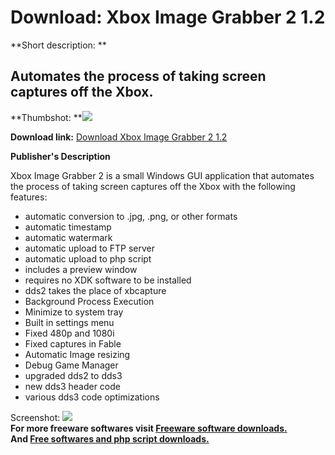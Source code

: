 # Download: Xbox Image Grabber 2 1.2

**Short description: **

## Automates the process of taking screen captures off the Xbox.

  
**Thumbshot: **![](http://www.freewarefiles.com/screenshot/xboximagecapture_md.gif)   
  
**Download link:** [Download Xbox Image Grabber 2 1.2](http://freesoftwares.boysofts.com/Xbox-Image-Grabber_program_13894.html)  
  

**Publisher's Description**  
  

Xbox Image Grabber 2 is a small Windows GUI application that automates the
process of taking screen captures off the Xbox with the following features:

  * automatic conversion to .jpg, .png, or other formats 
  * automatic timestamp 
  * automatic watermark 
  * automatic upload to FTP server 
  * automatic upload to php script 
  * includes a preview window 
  * requires no XDK software to be installed 
  * dds2 takes the place of xbcapture 
  * Background Process Execution 
  * Minimize to system tray 
  * Built in settings menu 
  * Fixed 480p and 1080i 
  * Fixed captures in Fable 
  * Automatic Image resizing 
  * Debug Game Manager 
  * upgraded dds2 to dds3 
  * new dds3 header code 
  * various dds3 code optimizations 

  
  
Screenshot: ![](http://www.freewarefiles.com/screenshot/xboximagecapture.gif)  
**For more freeware softwares visit [Freeware software downloads.](http://freesoftwares.boysofts.com/)**   
**And [Free softwares and php script downloads.](http://www.boysofts.com/)**

